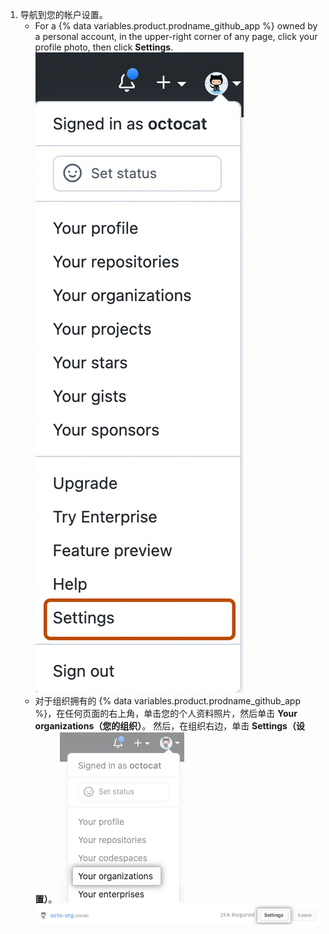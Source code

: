 1. 导航到您的帐户设置。
   - For a {% data variables.product.prodname_github_app %} owned by a personal account, in the upper-right corner of any page, click your profile photo, then click **Settings**. ![用户栏中的 Settings 图标](/assets/images/settings/userbar-account-settings_post2dot12.png)
   - 对于组织拥有的 {% data variables.product.prodname_github_app %}，在任何页面的右上角，单击您的个人资料照片，然后单击 **Your organizations（您的组织）**。 然后，在组织右边，单击 **Settings（设置）**。 ![个人资料菜单中的组织](/assets/images/help/profile/your-organizations.png) ![设置按钮](/assets/images/help/organizations/settings-button.png)
